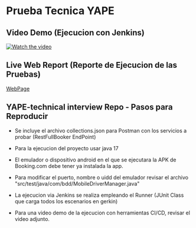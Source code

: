 # Prueba Tecnica YAPE

## Video Demo (Ejecucion con Jenkins)

[![Watch the video](https://img.youtube.com/vi/d3aXRyjUr9c/default.jpg)](https://youtu.be/d3aXRyjUr9c)

## Live Web Report (Reporte de Ejecucion de las Pruebas)

[WebPage](https://jahirmedinacs.github.io/YAPE-technical-interview/)



## YAPE-technical interview Repo - Pasos para Reproducir

- Se incluye el archivo collections.json para Postman con los servicios a probar (RestFullBooker EndPoint)
- Para la ejecucion del proyecto usar java 17
- El emulador o dispositivo android en el que se ejecutara la APK de Booking.com debe tener ya instalada la app.
- Para modificar el puerto, nombre o uidd del emulador revisar el archivo "src/test/java/com/bdd/MobileDriverManager.java"
- La ejecucion via Jenkins se realiza empleando el Runner (JUnit Class que carga todos los escenarios en gerkin)

- Para una video demo de la ejecucion con herramientas CI/CD, revisar el video adjunto.

